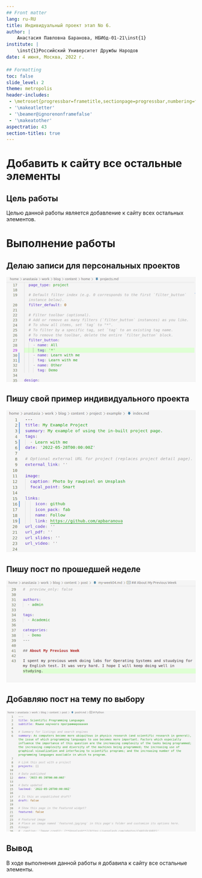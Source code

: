 ```yaml
---
## Front matter
lang: ru-RU
title: Индивидуальный проект этап No 6.
author: |
    Анастасия Павловна Баранова, НБИбд-01-21\inst{1}
institute: |
	\inst{1}Российский Университет Дружбы Народов
date: 4 июня, Москва, 2022 г.

## Formatting
toc: false
slide_level: 2
theme: metropolis
header-includes: 
 - \metroset{progressbar=frametitle,sectionpage=progressbar,numbering=fraction}
 - '\makeatletter'
 - '\beamer@ignorenonframefalse'
 - '\makeatother'
aspectratio: 43
section-titles: true
---
```


# Добавить к сайту все остальные элементы

## Цель работы

Целью данной работы является добавление к сайту всех остальных элементов.

# Выполнение работы

## Делаю записи для персональных проектов

![Делаю записи для персональных проектов](../report/image/ip05_1.png)


## Пишу свой пример индивидуального проекта

![Пишу свой пример индивидуального проекта](../report/image/ip05_2.png)


## Пишу пост по прошедшей неделе

![Пишу пост по прошедшей неделе](../report/image/ip05_3.png)


## Добавляю пост на тему по выбору

![Добавляю пост на тему по выбору](../report/image/ip05_4.png)

## Вывод

В ходе выполнения данной работы я добавила к сайту все остальные элементы.